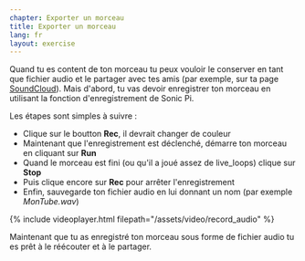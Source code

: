 ```yaml
---
chapter: Exporter un morceau
title: Exporter un morceau
lang: fr
layout: exercise
---
```


Quand tu es content de ton morceau tu peux vouloir le conserver en tant que fichier audio et le partager avec tes amis (par exemple, sur ta page <a href="http://www.soundcloud.com/mehackit">SoundCloud</a>). Mais d'abord, tu vas devoir enregistrer ton morceau en utilisant la fonction d'enregistrement de Sonic Pi.

Les étapes sont simples à suivre&nbsp;:

* Clique sur le boutton **Rec**, il devrait changer de couleur
* Maintenant que l'enregistrement est déclenché, démarre ton morceau en cliquant sur **Run**
* Quand le morceau est fini (ou qu'il a joué assez de live_loops) clique sur **Stop**
* Puis clique encore sur **Rec** pour arrêter l'enregistrement
* Enfin, sauvegarde ton fichier audio en lui donnant un nom (par exemple *MonTube.wav*)

{% include videoplayer.html filepath="/assets/video/record_audio" %}

Maintenant que tu as enregistré ton morceau sous forme de fichier audio tu es prêt à le réécouter et à le partager.
